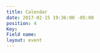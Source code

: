```yaml
---
title: Calendar
date: 2017-02-15 19:36:00 -05:00
position: 4
Key: 
Field name: 
layout: event
---
```


